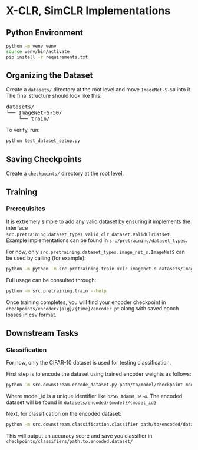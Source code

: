 # X-CLR, SimCLR Implementations

## Python Environment
```bash
python -m venv venv
source venv/bin/activate  
pip install -r requirements.txt
```

## Organizing the Dataset

Create a `datasets/` directory at the root level and move `ImageNet-S-50` into it. The final structure should look like this:

<pre>
datasets/
└── ImageNet-S-50/ 
    └── train/
</pre>

To verify, run:

```bash
python test_dataset_setup.py
```

## Saving Checkpoints

Create a `checkpoints/` directory at the root level. 

## Training

### Prerequisites
It is extremely simple to add any valid dataset by ensuring it implements the 
interface `src.pretraining.dataset_types.valid_clr_dataset.ValidClrDatset`. Example implementations can be found in `src/pretraining/dataset_types`. 

For now, only `src.pretraining.dataset_types.image_net_s.ImageNetS` can be used by calling (for example):

```bash
python -m python -m src.pretraining.train xclr imagenet-s datasets/ImageNet-S-50/train -b 256 -nw 8
```

Full usage can be consulted through:
```bash
python -m src.pretraining.train --help
```

Once training completes, you will find your encoder checkpoint in `checkpoints/encoder/{alg}/{time}/encoder.pt` along with saved epoch losses in csv format.

## Downstream Tasks

### Classification 
For now, only the CIFAR-10 dataset is used for testing classification. 

First step is to encode the dataset using trained encoder weights as follows:

```bash
python -m src.downstream.encode_dataset.py path/to/model/checkpoint model_name model_id
```

Where model_id is a unique identifier like `b256_AdamW_3e-4`. The encoded dataset will be found in `datasets/encoded/{model}/{model_id}`

Next, for classification on the encoded dataset:
```bash
python -m src.downstream.classification.classifier path/to/encoded/dataset [--save]
```

This will output an accuracy score and save you classifier in `checkpoints/classifiers/path.to.encoded.dataset/`




